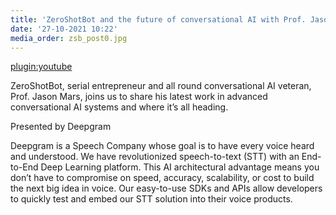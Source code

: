 ```yaml
---
title: 'ZeroShotBot and the future of conversational AI with Prof. Jason Mars | VUX World Live'
date: '27-10-2021 10:22'
media_order: zsb_post0.jpg
---
```


[plugin:youtube](https://www.youtube.com/watch?v=AMq5UzH6OcU)

ZeroShotBot, serial entrepreneur and all round conversational AI veteran, Prof. Jason Mars, joins us to share his latest work in advanced conversational AI systems and where it’s all heading.

Presented by Deepgram

Deepgram is a Speech Company whose goal is to have every voice heard and understood. We have revolutionized speech-to-text (STT) with an End-to-End Deep Learning platform. This AI architectural advantage means you don’t have to compromise on speed, accuracy, scalability, or cost to build the next big idea in voice. Our easy-to-use SDKs and APIs allow developers to quickly test and embed our STT solution into their voice products.
